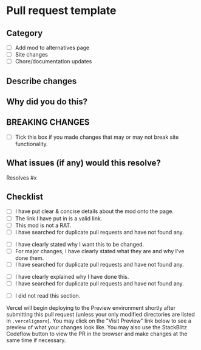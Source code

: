 # Pull request template

## Category

<!-- Make sure the marked category is correct! This is important as your pull request will automatically label your PR and request reviewers!-->

- [ ] Add mod to alternatives page
- [ ] Site changes
- [ ] Chore/documentation updates

## Describe changes

<!-- Describe your changes -->

## Why did you do this?

<!-- If you added a mod to alternatives page, why did you add that mod? -->
<!-- If you made some changes to the site, why and how would this effect the current site? -->
<!-- If you did chore/documentation updates, why so and how will this help? -->

## BREAKING CHANGES

- [ ] Tick this box if you made changes that may or may not break site functionality.

<!-- List breaking changes above this line and why this is necessary. -->

## What issues (if any) would this resolve?

Resolves #x

<!-- add more above if necessary -->

## Checklist

<!-- For adding mods to the alternatives page -->

- [ ] I have put clear & concise details about the mod onto the page.
- [ ] The link I have put in is a valid link.
- [ ] This mod is not a RAT.
- [ ] I have searched for duplicate pull requests and have not found any.

<!-- For site changes -->

- [ ] I have clearly stated why I want this to be changed.
- [ ] For major changes, I have clearly stated what they are and why I've done them.
- [ ] I have searched for duplicate pull requests and have not found any.

<!-- For chore/doc updates -->

- [ ] I have clearly explained why I have done this.
- [ ] I have searched for duplicate pull requests and have not found any.

<!-- For all -->

- [ ] I did not read this section.

Vercel will begin deploying to the Preview environment shortly after submitting this pull request (unless your only modified directories are listed in `.vercelignore`). You may click on the "Visit Preview" link below to see a preview of what your changes look like.
You may also use the StackBlitz Codeflow button to view the PR in the browser and make changes at the same time if necessary.
